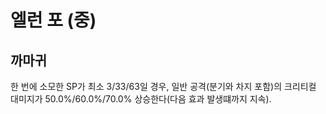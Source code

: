 # 엘런 포 (중)

## 까마귀

한 번에 소모한 SP가 최소 3/33/63일 경우, 일반 공격(분기와 차지 포함)의 크리티컬 대미지가 50.0%/60.0%/70.0% 상승한다(다음 효과 발생떄까지 지속).
